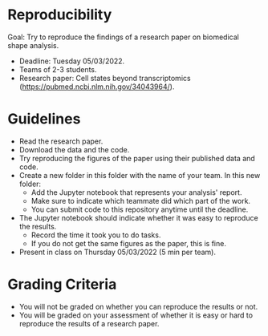 # Reproducibility

Goal: Try to reproduce the findings of a research paper on biomedical shape analysis.

- Deadline: Tuesday 05/03/2022.
- Teams of 2-3 students.
- Research paper: Cell states beyond transcriptomics (https://pubmed.ncbi.nlm.nih.gov/34043964/).

# Guidelines

- Read the research paper.
- Download the data and the code.
- Try reproducing the figures of the paper using their published data and code.
- Create a new folder in this folder with the name of your team. In this new folder:
  - Add the Jupyter notebook that represents your analysis' report.
  - Make sure to indicate which teammate did which part of the work.
  - You can submit code to this repository anytime until the deadline.
- The Jupyter notebook should indicate whether it was easy to reproduce the results.
  - Record the time it took you to do tasks.
  - If you do not get the same figures as the paper, this is fine.
- Present in class on Thursday 05/03/2022 (5 min per team).

# Grading Criteria

- You will not be graded on whether you can reproduce the results or not.
- You will be graded on your assessment of whether it is easy or hard to reproduce the results of a research paper.
